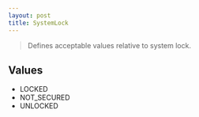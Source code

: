 ```yaml
---
layout: post
title: SystemLock
---
```


> Defines acceptable values relative to system lock.

Values
------

- LOCKED
- NOT_SECURED
- UNLOCKED

